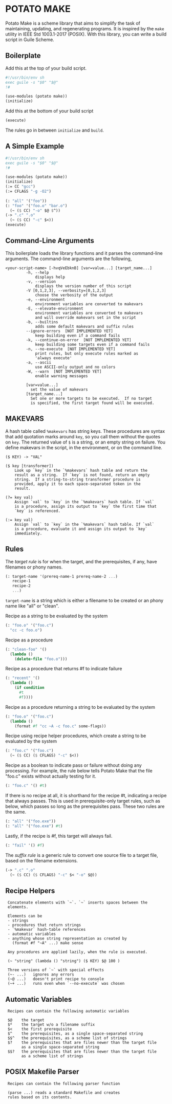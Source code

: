 # POTATO MAKE

Potato Make is a scheme library that aims to simplify the task of
maintaining, updating, and regenerating programs.  It is inspired by
the `make` utility in IEEE Std 1003.1-2017 (POSIX).  With this library, you can write a
build script in Guile Scheme.

## Boilerplate

Add this at the top of your build script.

```scheme    
#!/usr/bin/env sh
exec guile -s "$0" "$@"
!#

(use-modules (potato make))
(initialize)
```

Add this at the bottom of your build script

```scheme
(execute)
```

The rules go in between `initialize` and `build`.

## A Simple Example

```scheme
#!/usr/bin/env sh
exec guile -s "$0" "$@"
!#

(use-modules (potato make))
(initialize)
(:= CC "gcc")
(:= CFLAGS "-g -O2")
    
(: "all" '("foo"))
(: "foo" '("foo.o" "bar.o")
  (~ ($ CC) "-o" $@ $^))
(-> ".c" ".o"
  (~ ($ CC) "-c" $<))
(execute)
```

## Command-Line Arguments

This boilerplate loads the library functions and it parses the
command-line arguments.  The command-line arguments are the following,

    <your-script-name> [-hvqVeEbknB] [var=value...] [target_name...]
             -h, --help
                 displays help
             -v, --version
                 displays the version number of this script
             -V [0,1,2,3], --verbosity=[0,1,2,3]
                 choose the verbosity of the output
             -e, --environment
                 environment variables are converted to makevars
             -E, --elevate-environment
                 environment variables are converted to makevars
                 and will override makevars set in the script
             -b, --builtins
                 adds some default makevars and suffix rules
             --ignore-errors  [NOT IMPLEMENTED YET]
                 keep building even if a command fails
             -k, --continue-on-error  [NOT IMPLEMENTED YET]
                 keep building some targets even if a command fails
             -n, --no-execute  [NOT IMPLEMENTED YET]
                 print rules, but only execute rules marked as
                 'always execute'
             -a, --ascii
                 use ASCII-only output and no colors
             -W, --warn  [NOT IMPLEMENTED YET]
                 enable warning messages
             
             [var=value...]
               set the value of makevars
             [target_name...]
               Set one or more targets to be executed.  If no target
               is specified, the first target found will be executed.

## MAKEVARS

A hash table called `%makevars` has string keys. These procedures
are syntax that add quotation marks around `key`, so you call them without the quotes on
`key`. The returned value of `$` is a string, or an empty string on failure.
You define makevars in the script, in the environment, or on the command line.

    ($ KEY) -> "VAL"

    ($ key [transformer])
        Look up `key` in the `%makevars` hash table and return the
        result as a string.  If `key` is not found, return an empty
        string.  If a string-to-string transformer procedure is
        provided, apply it to each space-separated token in the
        result.

    (?= key val)
        Assign `val` to `key` in the `%makevars` hash table. If `val`
        is a procedure, assign its output to `key` the first time that
        `key` is referenced.

    (:= key val)
        Assign `val` to `key` in the `%makevars` hash table. If `val`
        is a procedure, evaluate it and assign its output to `key`
        immediately.

## Rules

The *target rule* is for when the target, and the prerequisites, if any,
have filenames or phony names.

```scheme
(: target-name '(prereq-name-1 prereq-name-2 ...)
   recipe-1
   recipe-2
   ...)
```

`target-name` is a string which is either a filename to be
created or an phony name like "all" or "clean".

Recipe as a string to be evaluated by the system

```scheme
(: "foo.o" '("foo.c")
  "cc -c foo.o")
```

Recipe as a procedure

```scheme
(: "clean-foo" '()
  (lambda ()
    (delete-file "foo.o")))

```

Recipe as a procedure that returns #f to indicate failure

```scheme
(: "recent" '()
  (lambda ()
    (if condition
      #t
      #f))))
```

Recipe as a procedure returning a string to be evaluated by the
system

```scheme
(: "foo.o" '("foo.c")
  (lambda ()
    (format #f "cc ~A -c foo.c" some-flags))
```

Recipe using recipe helper procedures, which create a string to
be evaluated by the system

```scheme
(: "foo.c" '("foo.c")
  (~ ($ CC) ($ CFLAGS) "-c" $<))
```

Recipe as a boolean to indicate pass or failure without doing any
processing.  For example, the rule below tells Potato Make that
the file "foo.c" exists without actually testing for it.

```scheme     
(: "foo.c" '() #t)
```

If there is no recipe at all, it is shorthand for the recipe #t,
indicating a recipe that always passes. This is used
in prerequisite-only target rules, such as below, which passes
so long as the prerequisites pass. These two rules are the same.

```scheme
(: "all" '("foo.exe"))
(: "all" '("foo.exe") #t)
```
     
Lastly, if the recipe is #f, this target will always fail.

```scheme     
(: "fail" '() #f)
```

The *suffix rule* is a generic rule to convert one source file to a
target file, based on the filename extensions.

```scheme
(-> ".c" ".o"
  (~ ($ CC) ($ CFLAGS) "-c" $< "-o" $@))
```

## Recipe Helpers

     Concatenate elements with `~`. `~` inserts spaces between the
     elements.

     Elements can be
     - strings
     - procedures that return strings
     - `%makevar` hash-table references
     - automatic variables
     - anything whose string representation as created by
       (format #f "~A" ...) make sense

     Any procedures are applied lazily, when the rule is executed.

     (~ "string" (lambda () "string") ($ KEY) $@ 100 )

     Three versions of `~` with special effects
     (~- ...)   ignores any errors
     (~@ ...)   doesn't print recipe to console
     (~+ ...)   runs even when `--no-execute` was chosen

## Automatic Variables

     Recipes can contain the following automatic variables

     $@    the target
     $*    the target w/o a filename suffix
     $<    the first prerequisite
     $^    the prerequisites, as a single space-separated string
     $$^   the prerequisites, as a scheme list of strings
     $?    the prerequisites that are files newer than the target file
           as a single space-separated string
     $$?   the prerequisites that are files newer than the target file
           as a scheme list of strings

## POSIX Makefile Parser

     Recipes can contain the following parser function

     (parse ...) reads a standard Makefile and creates
     rules based on its contents.
